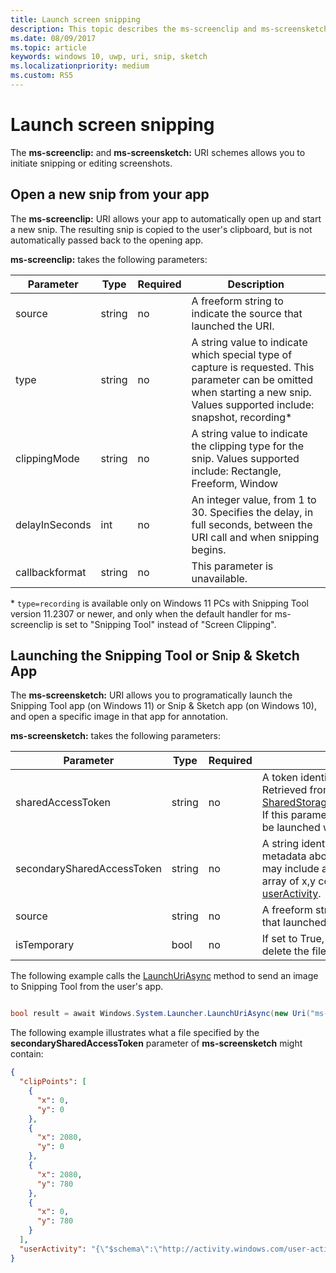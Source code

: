 ```yaml
---
title: Launch screen snipping
description: This topic describes the ms-screenclip and ms-screensketch URI schemes. Your app can use these URI schemes to launch the Snip & Sketch app or to open a new snip.
ms.date: 08/09/2017
ms.topic: article
keywords: windows 10, uwp, uri, snip, sketch
ms.localizationpriority: medium
ms.custom: RS5
---
```

# Launch screen snipping

The **ms-screenclip:** and **ms-screensketch:** URI schemes allows you to initiate snipping or editing screenshots.

## Open a new snip from your app

The **ms-screenclip:** URI allows your app to automatically open up and start a new snip. The resulting snip is copied to the user's clipboard, but is not automatically passed back to the opening app.

**ms-screenclip:** takes the following parameters:

| Parameter | Type | Required | Description |
| --- | --- | --- | --- |
| source | string | no | A freeform string to indicate the source that launched the URI. |
| type | string | no | A string value to indicate which special type of capture is requested. This parameter can be omitted when starting a new snip. Values supported include: snapshot, recording* |
| clippingMode | string | no | A string value to indicate the clipping type for the snip. Values supported include: Rectangle, Freeform, Window |
| delayInSeconds | int | no | An integer value, from 1 to 30. Specifies the delay, in full seconds, between the URI call and when snipping begins. |
| callbackformat | string | no | This parameter is unavailable. |

\* `type=recording` is available only on Windows 11 PCs with Snipping Tool version 11.2307 or newer, and only when the default handler for ms-screenclip is set to "Snipping Tool" instead of "Screen Clipping".

## Launching the Snipping Tool or Snip & Sketch App

The **ms-screensketch:** URI allows you to programatically launch the Snipping Tool app (on Windows 11) or Snip & Sketch app (on Windows 10), and open a specific image in that app for annotation.

**ms-screensketch:** takes the following parameters:

| Parameter | Type | Required | Description |
| --- | --- | --- | --- |
| sharedAccessToken | string | no | A token identifying the file to open. Retrieved from [SharedStorageAccessManager.AddFile](/uwp/api/windows.applicationmodel.datatransfer.sharedstorageaccessmanager.addfile). If this parameter is omitted, the app will be launched without a file open. |
| secondarySharedAccessToken | string | no | A string identifying a JSON file with metadata about the snip. The metadata may include a **clipPoints** field with an array of x,y coordinates, and/or a [userActivity](/uwp/api/windows.applicationmodel.useractivities.useractivity). |
| source | string | no | A freeform string to indicate the source that launched the URI. |
| isTemporary | bool | no | If set to True, Screen Sketch will try to delete the file after opening it. |

The following example calls the [LaunchUriAsync](/uwp/api/Windows.System.Launcher#Windows_System_Launcher_LaunchUriAsync_Windows_Foundation_Uri_) method to send an image to Snipping Tool from the user's app.

```csharp

bool result = await Windows.System.Launcher.LaunchUriAsync(new Uri("ms-screensketch:edit?source=MyApp&isTemporary=false&sharedAccessToken=2C37ADDA-B054-40B5-8B38-11CED1E1A2D"));

```

The following example illustrates what a file specified by the **secondarySharedAccessToken** parameter of **ms-screensketch** might contain:

```json
{
  "clipPoints": [
    {
      "x": 0,
      "y": 0
    },
    {
      "x": 2080,
      "y": 0
    },
    {
      "x": 2080,
      "y": 780
    },
    {
      "x": 0,
      "y": 780
    }
  ],
  "userActivity": "{\"$schema\":\"http://activity.windows.com/user-activity.json\",\"UserActivity\":\"type\",\"1.0\":\"version\",\"cross-platform-identifiers\":[{\"platform\":\"windows_universal\",\"application\":\"Microsoft.MicrosoftEdge_8wekyb3d8bbwe!MicrosoftEdge\"},{\"platform\":\"host\",\"application\":\"edge.activity.windows.com\"}],\"activationUrl\":\"microsoft-edge:https://support.microsoft.com/help/13776/windows-use-snipping-tool-to-capture-screenshots\",\"contentUrl\":\"https://support.microsoft.com/help/13776/windows-use-snipping-tool-to-capture-screenshots\",\"visualElements\":{\"attribution\":{\"iconUrl\":\"https://www.microsoft.com/favicon.ico?v2\",\"alternateText\":\"microsoft.com\"},\"description\":\"https://support.microsoft.com/help/13776/windows-use-snipping-tool-to-capture-screenshots\",\"backgroundColor\":\"#FF0078D7\",\"displayText\":\"Use snipping tool to capture screenshots - Windows Help\",\"content\":{\"$schema\":\"http://adaptivecards.io/schemas/adaptive-card.json\",\"type\":\"AdaptiveCard\",\"version\":\"1.0\",\"body\":[{\"type\":\"Container\",\"items\":[{\"type\":\"TextBlock\",\"text\":\"Use snipping tool to capture screenshots - Windows Help\",\"weight\":\"bolder\",\"size\":\"large\",\"wrap\":true,\"maxLines\":3},{\"type\":\"TextBlock\",\"text\":\"https://support.microsoft.com/help/13776/windows-use-snipping-tool-to-capture-screenshots\",\"size\":\"normal\",\"wrap\":true,\"maxLines\":3}]}]}},\"isRoamable\":true,\"appActivityId\":\"https://support.microsoft.com/help/13776/windows-use-snipping-tool-to-capture-screenshots\"}"
}

```
